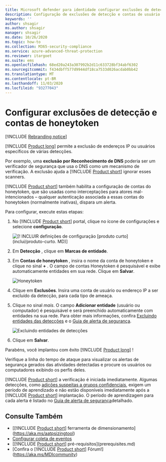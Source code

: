 ```yaml
---
title: Microsoft defender para identidade configurar exclusões de detecção e contas do honeytoken
description: Configuração de exclusões de detecção e contas de usuário honeytoken.
keywords: ''
author: shsagir
ms.author: shsagir
manager: shsagir
ms.date: 10/26/2020
ms.topic: how-to
ms.collection: M365-security-compliance
ms.service: azure-advanced-threat-protection
ms.reviewer: itargoet
ms.suite: ems
ms.openlocfilehash: 68ed20a243a307992b2d11c633728bf34abf6302
ms.sourcegitcommit: f434dbff577d9944df18ca7533d026acdab0bb42
ms.translationtype: MT
ms.contentlocale: pt-BR
ms.lasthandoff: 11/03/2020
ms.locfileid: "93277043"
---
```

# <a name="configure-detection-exclusions-and-honeytoken-accounts"></a>Configurar exclusões de detecção e contas de honeytoken

[!INCLUDE [Rebranding notice](includes/rebranding.md)]

[!INCLUDE [Product long](includes/product-long.md)] permite a exclusão de endereços IP ou usuários específicos de várias detecções.

Por exemplo, uma **exclusão por Reconhecimento de DNS** poderia ser um verificador de segurança que usa o DNS como um mecanismo de verificação. A exclusão ajuda a [!INCLUDE [Product short](includes/product-short.md)] ignorar esses scanners.

[!INCLUDE [Product short](includes/product-short.md)] também habilita a configuração de contas do honeytoken, que são usadas como interceptações para atores mal-intencionados – qualquer autenticação associada a essas contas do honeytoken (normalmente inativas), dispara um alerta.

Para configurar, execute estas etapas:

1. No [!INCLUDE [Product short](includes/product-short.md)] portal, clique no ícone de configurações e selecione **configuração**.

    ![[! INCLUIR definições de configuração [produto curto] (inclui/produto-curto. MD)]](media/config-menu.png)

1. Em **Detecção** , clique em **Marcas de entidade**.

1. Em **Contas de honeytoken** , insira o nome da conta de honeytoken e clique no sinal **+** . O campo de contas Honeytoken é pesquisável e exibe automaticamente entidades em sua rede. Clique em **Salvar**.

    ![Honeytoken](media/honeytoken-sensitive.png)

1. Clique em **Exclusões**. Insira uma conta de usuário ou endereço IP a ser excluído da detecção, para cada tipo de ameaça.
1. Clique no sinal *mais*. O campo **Adicionar entidade** (usuário ou computador) é pesquisável e será preenchido automaticamente com entidades na sua rede. Para obter mais informações, confira [Excluindo entidades das detecções](excluding-entities-from-detections.md) e o [Guia de alerta de segurança](suspicious-activity-guide.md).

    ![Excluindo entidades de detecções](media/exclusions.png)

1. Clique em **Salvar**.

Parabéns, você implantou com êxito [!INCLUDE [Product long](includes/product-long.md)] !

Verifique a linha do tempo de ataque para visualizar os alertas de segurança gerados das atividades detectadas e procure os usuários ou computadores exibindo os perfis deles.

[!INCLUDE [Product short](includes/product-short.md)] a verificação é iniciada imediatamente. Algumas detecções, como [adições suspeitas a grupos confidenciais](domain-dominance-alerts.md#suspicious-additions-to-sensitive-groups-external-id-2024), exigem um período de aprendizado e não estão disponíveis imediatamente após a [!INCLUDE [Product short](includes/product-short.md)] implantação. O período de aprendizagem para cada alerta é listado no [Guia de alerta de segurança](suspicious-activity-guide.md)detalhado.

## <a name="see-also"></a>Consulte Também

- [[!INCLUDE [Product short](includes/product-short.md)] ferramenta de dimensionamento](https://aka.ms/aatpsizingtool)
- [Configurar coleta de eventos](configure-event-collection.md)
- [[!INCLUDE [Product short](includes/product-short.md)] pré-requisitos](prerequisites.md)
- [Confira o [!INCLUDE [Product short](includes/product-short.md)] Fórum!](https://aka.ms/MDIcommunity)
